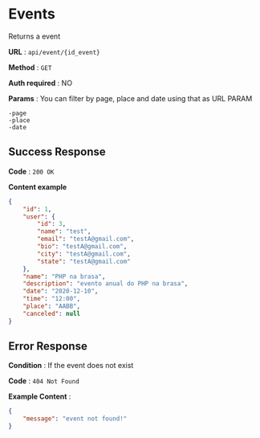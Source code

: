 # Events

Returns a  event

**URL** : `api/event/{id_event}`

**Method** : `GET`

**Auth required** : NO

**Params** : You can filter by page, place and date using that as URL PARAM

    -page
    -place
    -date
## Success Response

**Code** : `200 OK`

**Content example**

```json
{
    "id": 1,
    "user": {
        "id": 3,
        "name": "test",
        "email": "testA@gmail.com",
        "bio": "testA@gmail.com",
        "city": "testA@gmail.com",
        "state": "testA@gmail.com"
    },
    "name": "PHP na brasa",
    "description": "evento anual do PHP na brasa",
    "date": "2020-12-10",
    "time": "12:00",
    "place": "AABB",
    "canceled": null
}
```


## Error Response

**Condition** : If the event does not exist

**Code** : `404 Not Found`

**Example Content** :

```json
{
    "message": "event not found!"
}
```
